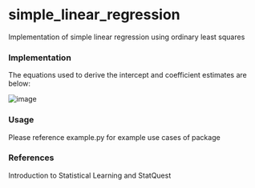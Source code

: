 # simple_linear_regression
Implementation of simple linear regression using ordinary least squares

### Implementation

The equations used to derive the intercept and coefficient estimates are below:

![image](https://user-images.githubusercontent.com/64760937/87861919-c07f3800-c8ff-11ea-984b-323c6fcdf02d.png)

### Usage

Please reference example.py for example use cases of package

### References

Introduction to Statistical Learning and StatQuest

